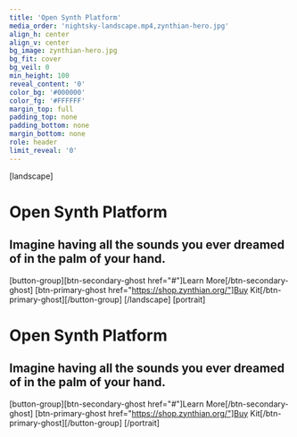 ```yaml
---
title: 'Open Synth Platform'
media_order: 'nightsky-landscape.mp4,zynthian-hero.jpg'
align_h: center
align_v: center
bg_image: zynthian-hero.jpg
bg_fit: cover
bg_veil: 0
min_height: 100
reveal_content: '0'
color_bg: '#000000'
color_fg: '#FFFFFF'
margin_top: full
padding_top: none
padding_bottom: none
margin_bottom: none
role: header
limit_reveal: '0'
---
```


[landscape]
# Open Synth Platform
## Imagine having all the sounds you ever dreamed of in the palm of your hand.
[button-group][btn-secondary-ghost href="#"]Learn More[/btn-secondary-ghost]  [btn-primary-ghost href="https://shop.zynthian.org/"]Buy Kit[/btn-primary-ghost][/button-group]
[/landscape]
[portrait]
# Open Synth Platform
## Imagine having all the sounds you ever dreamed of in the palm of your hand.
[button-group][btn-secondary-ghost href="#"]Learn More[/btn-secondary-ghost]  [btn-primary-ghost href="https://shop.zynthian.org/"]Buy Kit[/btn-primary-ghost][/button-group]
[/portrait]

